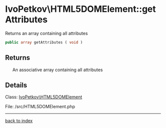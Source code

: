# IvoPetkov\HTML5DOMElement::getAttributes

Returns an array containing all attributes

```php
public array getAttributes ( void )
```

## Returns

&nbsp;&nbsp;&nbsp;&nbsp;&nbsp;&nbsp;An associative array containing all attributes

## Details

Class: [IvoPetkov\HTML5DOMElement](ivopetkov.html5domelement.class.md)

File: /src/HTML5DOMElement.php

---

[back to index](index.md)

